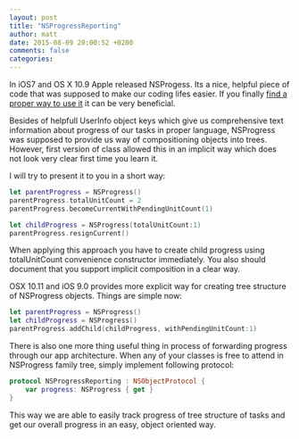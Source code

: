```yaml
---
layout: post
title: "NSProgressReporting"
author: matt
date: 2015-08-09 20:00:52 +0200
comments: false
categories: 
---
```


In iOS7 and OS X 10.9 Apple released NSProgess. Its a nice, helpful piece of code that was supposed to make our coding lifes easier.
If you finally [find a proper way to use it](http://oleb.net/blog/2014/03/nsprogress/) it can be very beneficial.

Besides of helpfull UserInfo object keys which give us comprehensive text information about progress of our tasks in proper language, NSProgress was supposed to provide us way of compositioning objects into trees. However, first version of class allowed this in an implicit way which does not look very clear first time you learn it.

I will try to present it to you in a short way:
```swift
let parentProgress = NSProgress()
parentProgress.totalUnitCount = 2
parentProgress.becomeCurrentWithPendingUnitCount(1)

let childProgress = NSProgress(totalUnitCount:1)
parentProgress.resignCurrent()
```
When applying this approach you have to create child progress using totalUnitCount convenience constructor immediately. You also should document that you support implicit composition in a clear way.

OSX 10.11 and iOS 9.0 provides more explicit way for creating tree structure of NSProgress objects. Things are simple now:
```swift
let parentProgress = NSProgress()
let childProgress = NSProgress()
parentProgress.addChild(childProgress, withPendingUnitCount:1)
```

There is also one more thing useful thing in process of forwarding progress through our app architecture. When any of your classes is free to attend in NSProgress family tree, simply implement following protocol:
```swift
protocol NSProgressReporting : NSObjectProtocol {
    var progress: NSProgress { get }
}
```
This way we are able to easily track progress of tree structure of tasks and get our overall progress in an easy, object oriented way.

